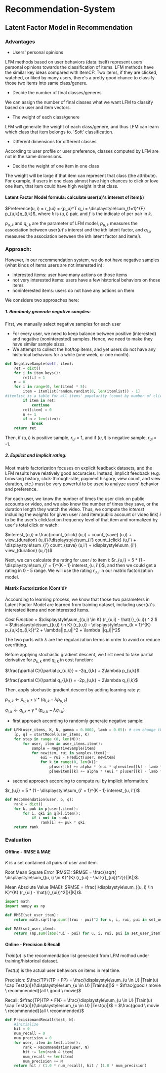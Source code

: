 # Recommendation-System

## Latent Factor Model in Recommendation

### Advantages

- Users' personal opinions

LFM methods based on user behaviors (data itself) represent users' personal opinions towards the classification of items. LFM methods have the similar key ideas compared with ItemCF: Two items, if they are clicked, watched, or liked by many users, there's a pretty good chance to classify those two items into same class/genere.

- Decide the number of final classes/generes

We can assign the number of final classes what we want LFM to classify based on user and item vectors.

- The weight of each class/genere

LFM will generate the weight of each class/genere, and thus LFM can learn which class that item belongs to. 'Soft' classification.

- Different dimensions for different classes

According to user profile or user preference, classes computed by LFM are not in the same dimensions.

- Decide the weight of one item in one class

The weight will be large if that item can represent that class (the attribute). For example, if users in one class almost have high chances to click or love one item, that item could have high weight in that class.

#### Latent Factor Model formula: calculate user($u$)'s interest of item($i$)

$Preference(u, i) = r_{ui} = {p_u}^T q_i = \displaystyle\sum_{f=1}^{F} p_{u,k}q_{i,k}$, where $k$ is $(u,i)$ pair, and $f$ is the indicate of per pair in $k$.

$p_{u,k}$ and $q_{i,k}$ are the parameter of LFM model, $p_{u,k}$ measures the association between user($u$)'s interest and the $k$th latent factor, and $q_{i,k}$ measures the association between the $k$th latent factor and item($i$).

### Approach:

However, in our recommendation system, we do not have negative samples (what kinds of items users are not interested in):

- interested items: user have many actions on those items
- not very interested items: users have a few historical behaviors on those items
- noninterested items: users do not have any actions on them

We considere two approaches here:

##### 1. Randomly generate negative samples:

First, we manually select negative samples for each user
- For every user, we need to keep balance between positive (interested) and negative (noninterested) samples. Hence, we need to make they have similar sample sizes.
- We attempt to collect the hot/top items, and yet users do not have any historical behaviors for a while (one week, or one month).


```python
def NegativeSample(self, item):
    ret = dict()
    for i in item.keys():
        ret[i] = 1
    n = 0
    for i in range(0, len(item) * 5):
        item = itemlist[random.randint(0, len(itemlist)) - 1] 
#itemlist is a table for all items' popolarity (count by number of click) and item show counts
        if item in ret:
            continue
        ret[item] = 0
        n += 1
        if n > len(item):
            break
    return ret
```

Then, if $(u, i)$ is positive sample, $r_{ui}$ = 1, and if $(u, i)$ is negative sample, $r_{ui}$ = -1.

##### 2. Explicit and Implicit rating:

Most matrix factorization focuses on explicit feadback datasets, and the LFM results have relatively good accuracies. Instead, implicit feedback (e.g. browsing history, click-through-rate, payment hisgory, view count, and view duration, etc.) must be very powerful to be used to analyze users' behavior and preference. 

For each user, we know the number of times the user click on public accounts or video, and we also know the number of times they save, or the duration length they watch the video. Thus, we compute the $interest$ including the $weights$ for given user $i$ and item(public account or video link) $i$ to be the user's click/action frequency level of that item and normalized by user's total click or watch:

$interest_{u,i} = \frac{count_{click} (u,i) + count_{save} (u,i) + view_{duration} (u,i)}{\displaystyle\sum_{i'} count_{click} (u,i') + \displaystyle\sum_{i'} count_{save} (u,i') + \displaystyle\sum_{i'} view_{duration} (u,i')}$

Next, we can calculate the rating for user $i$ to item $i$: $r_{u,i} = 5 * (1 - \displaystyle\sum_{i' = 1}^{K - 1} interest_{u, i'})$, and then we could get a rating in 0 - 5 range. We will use the rating $r_{u,i}$ in our matrix factorization model.

#### Matrix Factorization (Cont'd):

Accourding to learning process, we know that those two parameters in Latent Factor Model are learned from training dataset, including user($u$)'s interested items and noninterested items.

$Cost$ $Function$ = $\displaystyle\sum_{(u,i) \in K} (r_{u,i} - \hat{r}_{u,i}) ^ 2 $ = $\displaystyle\sum_{(u,i) \in K} (r_{u,i} - \displaystyle\sum_{k = 1}^{K} p_{u,k}q_{i,k})^2 + \lambda||p_u||^2 + \lambda ||q_i||^2$

The two parts with $\lambda$ are the regularization terms in order to avoid or reduce overfitting. 

Before applying stochastic gradient descent, we first need to take partial derivative for $p_{u,k}$ and $q_{i,k}$ in cost function:

$\frac{\partial C}{\partial p_{u,k}} = -2q_{i,k} + 2\lambda p_{u,k}$

$\frac{\partial C}{\partial q_{i,k}} = -2p_{u,k} + 2\lambda q_{i,k}$

Then, apply stochastic gradient descent by adding learning rate $\gamma$:

$p_{u,k} \leftarrow p_{u,k} + \gamma * (q_{i,k} - \lambda p_{u,k})$

$q_{i,k} \leftarrow q_{i,k} + \gamma * (p_{u,k} - \lambda q_{i,k})$

- first approach according to randomly generate negative sample:


```python
def LFM(user_items, K, N, gamma = 0.0002, lamb = 0.05): # can change the values of gamma and lambda
    [p, q] = startModel(user_items, K)
    for step in range (0, len(N)):
        for user, item in user_items.item():
            sample = NegativeSample(item)
            for newitem, rui in samples.item():
                eui = rui - Predict(user, newitem)
                for k in range(0, len(K)):
                    p[user][k] += alpha * (eui * q[newitem][k] - lamb * p[user][k])
                    p[newitem][k] += alpha * (eui * p[user][k] - lamb * q[newitem][k])
```

- second approach according to compute rui by implicit information:

 $r_{u,i} = 5 * (1 - \displaystyle\sum_{i' = 1}^{K - 1} interest_{u, i'})$


```python
def Recommendation(user, p, q):
    rank = dict()
    for k, puk in p[user].item():
        for i, qki in q[k].item():
            if i not in rank:
                rank[i] += puk * qki
    return rank
```

### Evaluation

#### Offline - RMSE & MAE

$K$ is a set contained all pairs of user and item.

Root Mean Square Error (RMSE): $RMSE = \frac{\sqrt{ \displaystyle\sum_{(u, i) \in K}^{K} (r_{ui} - \hat{r}_{ui})^2}}{|K|}$.

Mean Absolute Value (MAE): $RMSE = \frac{|\displaystyle\sum_{(u, i) \in K}^{K} (r_{ui} - \hat{r}_{ui})^2|}{|K|}$.


```python
import math
import numpy as np

def RMSE(set_user_item):
    return math.sqrt(np.sum([(rui - pui)^2 for u, i, rui, pui in set_user_item]) / float(len(set_user_item)))

def MAE(set_user_item):
    return (np.sum([abs(rui - pui) for u, i, rui, pui in set_user_item]) / float(len(set_user_item)))
```

#### Online - Precision & Recall

$Train(u)$ is the recommendation list generated from LFM mothod under training/historical dataset.

$Test(u)$ is the actual user behaviors on items in real time.

Precision: $\frac{TP}{TP + FP} = \frac{\displaystyle\sum_{u \in U} |Train(u) \cap Test(u)|}{\displaystyle\sum_{u \in U} |Train(u)|}$ = $\frac{good \ movie \ recommended}{all \ good \ movie}$

Recall: $\frac{TP}{TP + FN} = \frac{\displaystyle\sum_{u \in U} |Train(u) \cap Test(u)|}{\displaystyle\sum_{u \in U} |Test(u)|}$ = $\frac{good \ movie \ recommended}{all \ recommended}$


```python
def PrecisionandRecall(test, N):
    #initialize
    hit = 0
    num_recall = 0
    num_precision = 0
    for user, item in test.item():
        rank = Recommendation(user, N)
        hit += len(rank & item)
        num_recall += len(item)
        num_precision += N
    return hit / (1.0 * num_recall), hit / (1.0 * num_precision)
```

